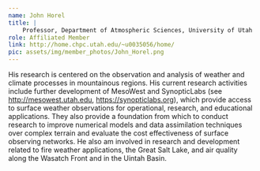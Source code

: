 ```yaml
---
name: John Horel
title: |
    Professor, Department of Atmospheric Sciences, University of Utah
role: Affiliated Member
link: http://home.chpc.utah.edu/~u0035056/home/
pic: assets/img/member_photos/John_Horel.png
---
```


His research is centered on the observation and analysis of weather and climate processes in mountainous regions. His current research activities include further development of MesoWest and SynopticLabs (see http://mesowest.utah.edu, https://synopticlabs.org), which provide access to surface weather observations for operational, research, and educational applications. They also provide a foundation from which to conduct research to improve numerical models and data assimilation techniques over complex terrain and evaluate the cost effectiveness of surface observing networks. He also am involved in research and development related to fire weather applications, the Great Salt Lake, and air quality along the Wasatch Front and in the Uintah Basin.
